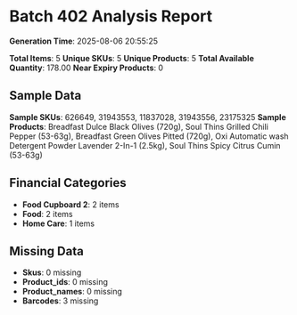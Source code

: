 # Batch 402 Analysis Report

**Generation Time**: 2025-08-06 20:55:25

**Total Items**: 5
**Unique SKUs**: 5
**Unique Products**: 5
**Total Available Quantity**: 178.00
**Near Expiry Products**: 0

## Sample Data
**Sample SKUs**: 626649, 31943553, 11837028, 31943556, 23175325
**Sample Products**: Breadfast Dulce Black Olives (720g), Soul Thins Grilled Chili Pepper (53-63g), Breadfast Green Olives Pitted (720g), Oxi Automatic wash Detergent Powder Lavender 2-In-1 (2.5kg), Soul Thins Spicy Citrus Cumin (53-63g)

## Financial Categories
- **Food Cupboard 2**: 2 items
- **Food**: 2 items
- **Home Care**: 1 items

## Missing Data
- **Skus**: 0 missing
- **Product_ids**: 0 missing
- **Product_names**: 0 missing
- **Barcodes**: 3 missing
